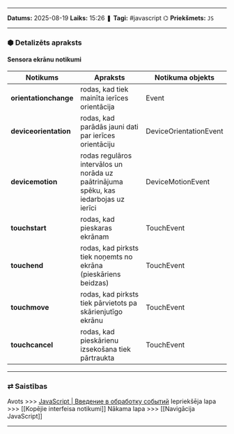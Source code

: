 ___

**Datums:** 2025-08-19
**Laiks:** 15:26
❚ **Tagi:** #javascript 
⌬ **Priekšmets:**  `JS`

---
### ⬢ Detalizēts apraksts
#### Sensora ekrānu notikumi

| Notikums              | Apraksts                                                                             | Notikuma objekts       |
| --------------------- | ------------------------------------------------------------------------------------ | ---------------------- |
| **orientationchange** | rodas, kad tiek mainīta ierīces orientācija                                          | Event                  |
| **deviceorientation** | rodas, kad parādās jauni dati par ierīces orientāciju                                | DeviceOrientationEvent |
| **devicemotion**      | rodas regulāros intervālos un norāda uz paātrinājuma spēku, kas iedarbojas uz ierīci | DeviceMotionEvent      |
| **touchstart**        | rodas, kad pieskaras ekrānam                                                         | TouchEvent             |
| **touchend**          | rodas, kad pirksts tiek noņemts no ekrāna (pieskāriens beidzas)                      | TouchEvent             |
| **touchmove**         | rodas, kad pirksts tiek pārvietots pa skārienjutīgo ekrānu                           | TouchEvent             |
| **touchcancel**       | rodas, kad pieskārienu izsekošana tiek pārtraukta                                    | TouchEvent             |

---
### ⇄ Saistības

Avots >>> [JavaScript \| Введение в обработку событий](https://metanit.com/web/javascript/9.1.php)
Iepriekšēja lapa >>> [[Kopējie interfeisa notikumi]]
Nākama lapa >>> [[Navigācija JavaScript]]

---